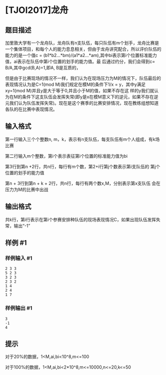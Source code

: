 # [TJOI2017]龙舟

## 题目描述

加里敦大学有一个龙舟队，龙舟队有n支队伍，每只队伍有m个划手，龙舟比赛是一个集体项目，和每个人的能力息息相关，但由于龙舟讲究配合，所以评价队伍的能力的是一个值c = (b1\*b2...\*bm)/(a1\*a2...\*am),其中bi表示第i个位置标准能力值，ai表示在队伍中第i个位置的划手的能力值。最 后通过约分，我们会得到c= B/A,其中gcd(B,A)=1,即A, B是互质的，

但是由于比赛现场的情况不一样，我们认为在现场压力为M的情况下，队伍最后的表现情况认为是C=1(mod M)我们规定在模M的条件下1/x = y，其中y满足xy=1(mod M)并且y是大于等于0,并且小于M的值，如果不存在这 样的y我们就认为在M的条件下这支队伍会发挥失常(即y是x在模M意义下的逆元，如果不存在逆元我们认为队伍发挥失常)。现在是这个赛季的比赛安排情况，现在教练组想知道各队的在比赛中表现情况。


## 输入格式

第一行输入三个个整数n, m，k，表示有n支队伍，每支队伍有m个人组成，有k场比赛

第二行输入m个整数，第i个表示表征第i个位置的标准能力值为bi

第3行到第n +2行，共n行，每行有m个数，第2+i行第j个数表示第i支队伍的 第j个位置的划手的能力值

第n + 3行到第n + k + 2行，共n行，每行有两个数x,M，分别表示第x支队伍 会在压力为M的比赛中出战


## 输出格式

共k行，第i行表示在第i个参赛安排种队伍的现场表现情况C，如果出现队伍发挥失常，输出“-1”


## 样例 #1

### 样例输入 #1
```
2 3 3
5 2 3
3 2 3
2 3 2
1 4
2 4
1 7
```

### 样例输出 #1

```
3
-1
4
```

## 提示

对于20%的数据，1<M,ai,bi<10^8,m<=100

对于100%的数据，1<M,ai,bi<2\*10^8,m<=10000,n<=20,k<=50

